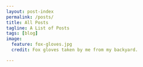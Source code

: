 ```yaml
---
layout: post-index
permalink: /posts/
title: All Posts
tagline: A List of Posts
tags: [blog]
image:
  feature: fox-gloves.jpg
  credit: Fox gloves taken by me from my backyard.

---
```

